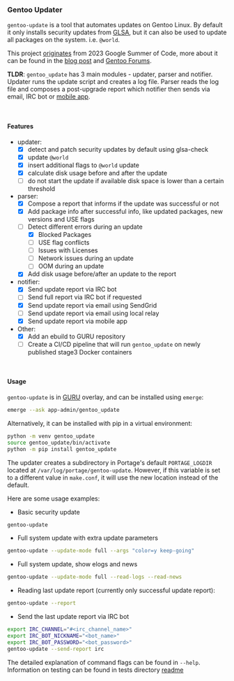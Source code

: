 ### Gentoo Updater

`gentoo-update` is a tool that automates updates on Gentoo Linux. 
By default it only installs security updates from [GLSA](https://security.gentoo.org/glsa/), 
but it can also be used to update all packages on the system. i.e. `@world`.  

This project 
[originates](https://wiki.gentoo.org/wiki/Google_Summer_of_Code/2023/Ideas/Automated_Gentoo_system_updater) 
from 2023 Google Summer of Code, more about it can be found in the 
[blog post](https://labbrat.net/blog/gsoc2023/gentoo_update_intro/) and 
[Gentoo Forums](https://forums.gentoo.org/viewtopic-p-8793827.html#8793827).  

**TLDR**: `gentoo_update` has 3 main modules - updater, parser and notifier. Updater runs the 
update script and creates a log file. Parser reads the log file and composes a post-upgrade 
report which notifier then sends via email, IRC bot or 
[mobile app](https://github.com/Lab-Brat/gentoo_update_flutter).

<br>

#### Features
- updater:
    - [x] detect and patch security updates by default using glsa-check
    - [x] update `@world`
    - [x] insert additional flags to `@world` update 
    - [x] calculate disk usage before and after the update
    - [ ] do not start the update if available disk space is lower than a certain threshold
- parser:
    - [x] Compose a report that informs if the update was successful or not
    - [x] Add package info after successful info, like updated packages, new versions and USE flags
    - [ ] Detect different errors during an update
        - [x] Blocked Packages
        - [ ] USE flag conflicts
        - [ ] Issues with Licenses
        - [ ] Network issues during an update
        - [ ] OOM during an update
    - [x] Add disk usage before/after an update to the report
- notifier:
    - [x] Send update report via IRC bot
    - [ ] Send full report via IRC bot if requested
    - [x] Send update report via email using SendGrid
    - [ ] Send update report via email using local relay
    - [x] Send update report via mobile app
- Other:
    - [x] Add an ebuild to GURU repository
    - [ ] Create a CI/CD pipeline that will run `gentoo_update` on newly published stage3 Docker containers

<br>

#### Usage
`gentoo-update` is in [GURU](https://wiki.gentoo.org/wiki/Project:GURU) 
overlay, and can be installed using `emerge`:
```bash
emerge --ask app-admin/gentoo_update
```

Alternatively, it can be installed with pip in a virtual environment:
```bash
python -m venv gentoo_update
source gentoo_update/bin/activate
python -m pip install gentoo_update
```

The updater creates a subdirectory in Portage's default `PORTAGE_LOGDIR` located at `/var/log/portage/gentoo-update`. 
However, if this variable is set to a different value in `make.conf`, it will use the new location instead of the default.  

Here are some usage examples:
* Basic security update
```bash
gentoo-update
```

* Full system update with extra update parameters
```bash
gentoo-update --update-mode full --args "color=y keep-going"
```

* Full system update, show elogs and news
```bash
gentoo-update --update-mode full --read-logs --read-news
```

* Reading last update report (currently only successful update report):
```bash
gentoo-update --report
```

* Send the last update report via IRC bot
```bash
export IRC_CHANNEL="#<irc_channel_name>"
export IRC_BOT_NICKNAME="<bot_name>"
export IRC_BOT_PASSWORD="<bot_password>"
gentoo-update --send-report irc
```

The detailed explanation of command flags can be found in `--help`.  
Information on testing can be found in tests directory 
[readme](tests/README.md)
